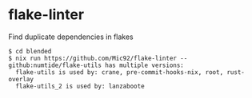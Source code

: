 # flake-linter

Find duplicate dependencies in flakes

```
$ cd blended
$ nix run https://github.com/Mic92/flake-linter --
github:numtide/flake-utils has multiple versions:
  flake-utils is used by: crane, pre-commit-hooks-nix, root, rust-overlay
  flake-utils_2 is used by: lanzaboote
```

